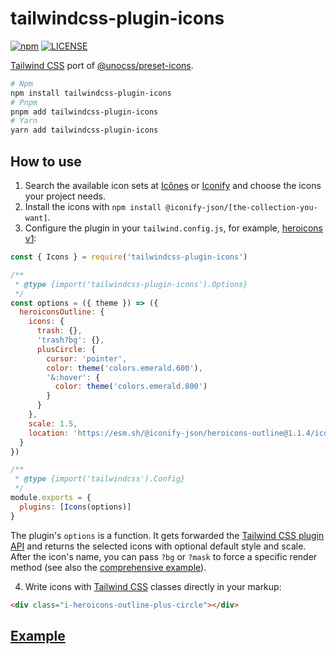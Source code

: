 # tailwindcss-plugin-icons

[![npm](https://badgen.net/npm/v/tailwindcss-plugin-icons)](https://www.npmjs.com/package/tailwindcss-plugin-icons)
[![LICENSE](https://badgen.net/github/license/micromatch/micromatch?color=green)](https://github.com/JensDll/tailwindcss-plugin-icons/blob/main/LICENSE)

[Tailwind CSS](https://tailwindcss.com/docs/installation) port of [@unocss/preset-icons](https://github.com/unocss/unocss/tree/main/packages/preset-icons/).

```bash
# Npm
npm install tailwindcss-plugin-icons
# Pnpm
pnpm add tailwindcss-plugin-icons
# Yarn
yarn add tailwindcss-plugin-icons
```

## How to use

1. Search the available icon sets at [Icônes](https://icones.js.org/collection/all?s=) or [Iconify](https://icon-sets.iconify.design/) and choose the icons your project needs.
2. Install the icons with `npm install @iconify-json/[the-collection-you-want]`.
3. Configure the plugin in your `tailwind.config.js`, for example, [heroicons v1](https://v1.heroicons.com/):

```js
const { Icons } = require('tailwindcss-plugin-icons')

/**
 * @type {import('tailwindcss-plugin-icons').Options}
 */
const options = ({ theme }) => ({
  heroiconsOutline: {
    icons: {
      trash: {},
      'trash?bg': {},
      plusCircle: {
        cursor: 'pointer',
        color: theme('colors.emerald.600'),
        '&:hover': {
          color: theme('colors.emerald.800')
        }
      }
    },
    scale: 1.5,
    location: 'https://esm.sh/@iconify-json/heroicons-outline@1.1.4/icons.json'
  }
})

/**
 * @type {import('tailwindcss').Config}
 */
module.exports = {
  plugins: [Icons(options)]
}
```

The plugin's `options` is a function. It gets forwarded the [Tailwind CSS plugin API](https://tailwindcss.com/docs/plugins) and returns the selected icons with optional default style and scale. After the icon's name, you can pass `?bg` or `?mask` to force a specific render method (see also the [comprehensive example](https://stackblitz.com/github/JensDll/tailwindcss-plugin-icons/tree/main/playground/vue?file=tailwind.config.js)).

<!-- markdownlint-disable-next-line ol-prefix -->
4. Write icons with [Tailwind CSS](https://tailwindcss.com/docs/installation) classes directly in your markup:

```html
<div class="i-heroicons-outline-plus-circle"></div>
```

## [Example](https://stackblitz.com/github/JensDll/tailwindcss-plugin-icons/tree/main/playground/vue?file=tailwind.config.js)
